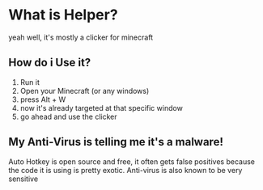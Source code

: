 # What is Helper?
yeah well, it's mostly a clicker for minecraft

## How do i Use it?
1. Run it
2. Open your Minecraft (or any windows)
3. press Alt + W
4. now it's already targeted at that specific window
5. go ahead and use the clicker


## My Anti-Virus is telling me it's a malware!
Auto Hotkey is open source and free, it often gets false positives because the code it is using is pretty exotic. Anti-virus is also known to be very sensitive
